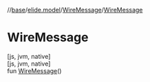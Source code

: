 //[base](../../../index.md)/[elide.model](../index.md)/[WireMessage](index.md)/[WireMessage](-wire-message.md)

# WireMessage

[js, jvm, native]\
[js, jvm, native]\
fun [WireMessage](-wire-message.md)()
